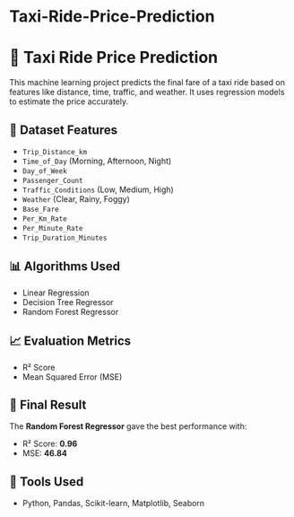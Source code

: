 # Taxi-Ride-Price-Prediction
# 🚖 Taxi Ride Price Prediction

This machine learning project predicts the final fare of a taxi ride based on features like distance, time, traffic, and weather. It uses regression models to estimate the price accurately.

## 📁 Dataset Features
- `Trip_Distance_km`
- `Time_of_Day` (Morning, Afternoon, Night)
- `Day_of_Week`
- `Passenger_Count`
- `Traffic_Conditions` (Low, Medium, High)
- `Weather` (Clear, Rainy, Foggy)
- `Base_Fare`
- `Per_Km_Rate`
- `Per_Minute_Rate`
- `Trip_Duration_Minutes`

## 📊 Algorithms Used
- Linear Regression
- Decision Tree Regressor
- Random Forest Regressor

## 📈 Evaluation Metrics
- R² Score
- Mean Squared Error (MSE)

## 🏁 Final Result
The **Random Forest Regressor** gave the best performance with:
- R² Score: **0.96**
- MSE: **46.84**

## 🔧 Tools Used
- Python, Pandas, Scikit-learn, Matplotlib, Seaborn
